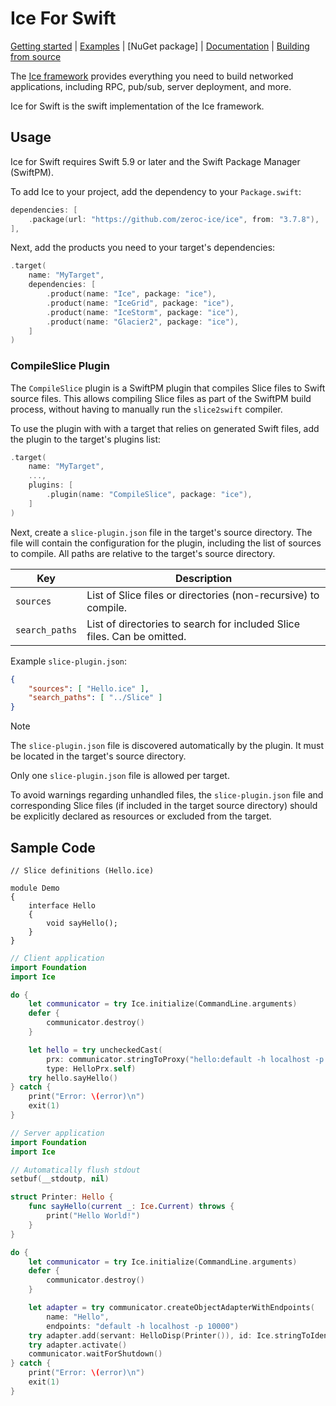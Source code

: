 # Ice For Swift

[Getting started] | [Examples] | [NuGet package] | [Documentation] | [Building from source]

The [Ice framework] provides everything you need to build networked applications, including RPC, pub/sub, server deployment, and more.

Ice for Swift is the swift implementation of the Ice framework.

## Usage

Ice for Swift requires Swift 5.9 or later and the Swift Package Manager (SwiftPM).

To add Ice to your project, add the dependency to your `Package.swift`:

```swift
dependencies: [
    .package(url: "https://github.com/zeroc-ice/ice", from: "3.7.8"),
],
```

Next, add the products you need to your target's dependencies:

```swift
.target(
    name: "MyTarget",
    dependencies: [
        .product(name: "Ice", package: "ice"),
        .product(name: "IceGrid", package: "ice"),
        .product(name: "IceStorm", package: "ice"),
        .product(name: "Glacier2", package: "ice"),
    ]
)
```

### CompileSlice Plugin

The `CompileSlice` plugin is a SwiftPM plugin that compiles Slice files to Swift source files. This allows
compiling Slice files as part of the SwiftPM build process, without having to manually run the `slice2swift`
compiler.

To use the plugin with with a target that relies on generated Swift files, add the plugin to the target's plugins
list:

```swift
.target(
    name: "MyTarget",
    ...,
    plugins: [
        .plugin(name: "CompileSlice", package: "ice"),
    ]
)
```

Next, create a `slice-plugin.json` file in the target's source directory. The file will contain the
configuration for the plugin, including the list of sources to compile.
All paths are relative to the target's source directory.

| Key            | Description                                                             |
| -------------- | ----------------------------------------------------------------------- |
| `sources`      | List of Slice files or directories (non-recursive) to compile.          |
| `search_paths` | List of directories to search for included Slice files. Can be omitted. |

Example `slice-plugin.json`:

```json
{
    "sources": [ "Hello.ice" ],
    "search_paths": [ "../Slice" ]
}
```

> [!NOTE]
> The `slice-plugin.json` file is discovered automatically by the plugin. It must be located in the target's source
> directory.
>
> Only one `slice-plugin.json` file is allowed per target.
>
> To avoid warnings regarding unhandled files, the `slice-plugin.json` file and corresponding Slice files (if included
> in the target source directory) should be explicitly declared as resources or excluded from the target.

## Sample Code

```slice
// Slice definitions (Hello.ice)

module Demo
{
    interface Hello
    {
        void sayHello();
    }
}
```

```swift
// Client application
import Foundation
import Ice

do {
    let communicator = try Ice.initialize(CommandLine.arguments)
    defer {
        communicator.destroy()
    }

    let hello = try uncheckedCast(
        prx: communicator.stringToProxy("hello:default -h localhost -p 10000")!,
        type: HelloPrx.self)
    try hello.sayHello()
} catch {
    print("Error: \(error)\n")
    exit(1)
}
```

```swift
// Server application
import Foundation
import Ice

// Automatically flush stdout
setbuf(__stdoutp, nil)

struct Printer: Hello {
    func sayHello(current _: Ice.Current) throws {
        print("Hello World!")
    }
}

do {
    let communicator = try Ice.initialize(CommandLine.arguments)
    defer {
        communicator.destroy()
    }

    let adapter = try communicator.createObjectAdapterWithEndpoints(
        name: "Hello",
        endpoints: "default -h localhost -p 10000")
    try adapter.add(servant: HelloDisp(Printer()), id: Ice.stringToIdentity("hello"))
    try adapter.activate()
    communicator.waitForShutdown()
} catch {
    print("Error: \(error)\n")
    exit(1)
}
```

[Getting started]: https://doc.zeroc.com/ice/3.7/hello-world-application/writing-an-ice-application-with-swift
[Examples]: https://github.com/zeroc-ice/ice-demos/tree/3.7/swift
[Documentation]: https://doc.zeroc.com/ice/3.7
[Building from source]: https://github.com/zeroc-ice/ice/blob/3.7/swift/BUILDING.md
[Ice framework]: https://github.com/zeroc-ice/ice
